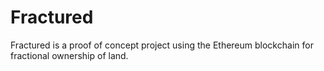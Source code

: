 # Fractured
Fractured is a proof of concept project using the Ethereum blockchain for fractional ownership of land. 
